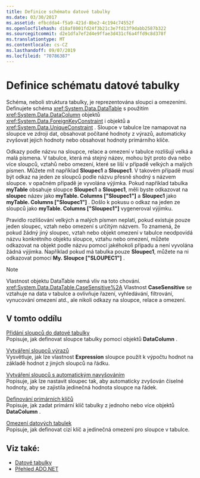 ```yaml
---
title: Definice schématu datové tabulky
ms.date: 03/30/2017
ms.assetid: efbcdda4-f5a9-421d-8be2-4c194c74552f
ms.openlocfilehash: d18af8001fd24f3b21c3e7fd13f9dabb2587b322
ms.sourcegitcommit: d2e1dfa7ef2d4e9ffae3d431cf6a4ffd9c8d378f
ms.translationtype: MT
ms.contentlocale: cs-CZ
ms.lasthandoff: 09/07/2019
ms.locfileid: "70786387"
---
```

# <a name="datatable-schema-definition"></a>Definice schématu datové tabulky
Schéma, neboli struktura tabulky, je reprezentována sloupci a omezeními. Definujete schéma <xref:System.Data.DataTable> s použitím <xref:System.Data.DataColumn> objektů <xref:System.Data.ForeignKeyConstraint> i objektů a <xref:System.Data.UniqueConstraint> . Sloupce v tabulce lze namapovat na sloupce ve zdroji dat, obsahovat počítané hodnoty z výrazů, automaticky zvyšovat jejich hodnoty nebo obsahovat hodnoty primárního klíče.  
  
 Odkazy podle názvu na sloupce, relace a omezení v tabulce rozlišují velká a malá písmena. V tabulce, která má stejný název, mohou být proto dva nebo více sloupců, vztahů nebo omezení, které se liší v případě velkých a malých písmen. Můžete mít například **Sloupec1** a **Sloupec1**. V takovém případě musí být odkaz na jeden ze sloupců podle názvu přesně shodný s názvem sloupce. v opačném případě je vyvolána výjimka. Pokud například tabulka **myTable** obsahuje sloupce **Sloupec1** a **Sloupec1**, měli byste odkazovat na **sloupec** název jako **myTable. Columns ["Sloupec1"]** a **Sloupec1** jako **myTable. Columns ["Sloupec1"]** . Došlo k pokusu o odkaz na jeden ze sloupců jako **myTable. Columns ["Sloupec1"]** vygeneroval výjimku.  
  
 Pravidlo rozlišování velkých a malých písmen neplatí, pokud existuje pouze jeden sloupec, vztah nebo omezení s určitým názvem. To znamená, že pokud žádný jiný sloupec, vztah nebo objekt omezení v tabulce neodpovídá názvu konkrétního objektu sloupce, vztahu nebo omezení, můžete odkazovat na objekt podle názvu pomocí jakéhokoli případu a není vyvolána žádná výjimka. Například pokud má tabulka pouze **Sloupec1**, můžete na ni odkazovat pomocí **My. Sloupce ["SLOUPEC1"]** .  
  
> [!NOTE]
> Vlastnost objektu DataTable nemá vliv na toto chování. <xref:System.Data.DataTable.CaseSensitive%2A> Vlastnost **CaseSensitive** se vztahuje na data v tabulce a ovlivňuje řazení, vyhledávání, filtrování, vynucování omezení atd., ale nikoli odkazy na sloupce, relace a omezení.  
  
## <a name="in-this-section"></a>V tomto oddílu  
 [Přidání sloupců do datové tabulky](adding-columns-to-a-datatable.md)  
 Popisuje, jak definovat sloupce tabulky pomocí objektů **DataColumn** .  
  
 [Vytváření sloupců výrazů](creating-expression-columns.md)  
 Vysvětluje, jak lze vlastnost **Expression** sloupce použít k výpočtu hodnot na základě hodnot z jiných sloupců na řádku.  
  
 [Vytváření sloupců s automatickým navyšováním](creating-autoincrement-columns.md)  
 Popisuje, jak lze nastavit sloupec tak, aby automaticky zvyšován číselné hodnoty, aby se zajistila jedinečná hodnota sloupce na řádek.  
  
 [Definování primárních klíčů](defining-primary-keys.md)  
 Popisuje, jak zadat primární klíč tabulky z jednoho nebo více objektů **DataColumn** .  
  
 [Omezení datových tabulek](datatable-constraints.md)  
 Popisuje, jak definovat cizí klíč a jedinečná omezení pro sloupce v tabulce.  
  
## <a name="see-also"></a>Viz také:

- [Datové tabulky](datatables.md)
- [Přehled ADO.NET](../ado-net-overview.md)
